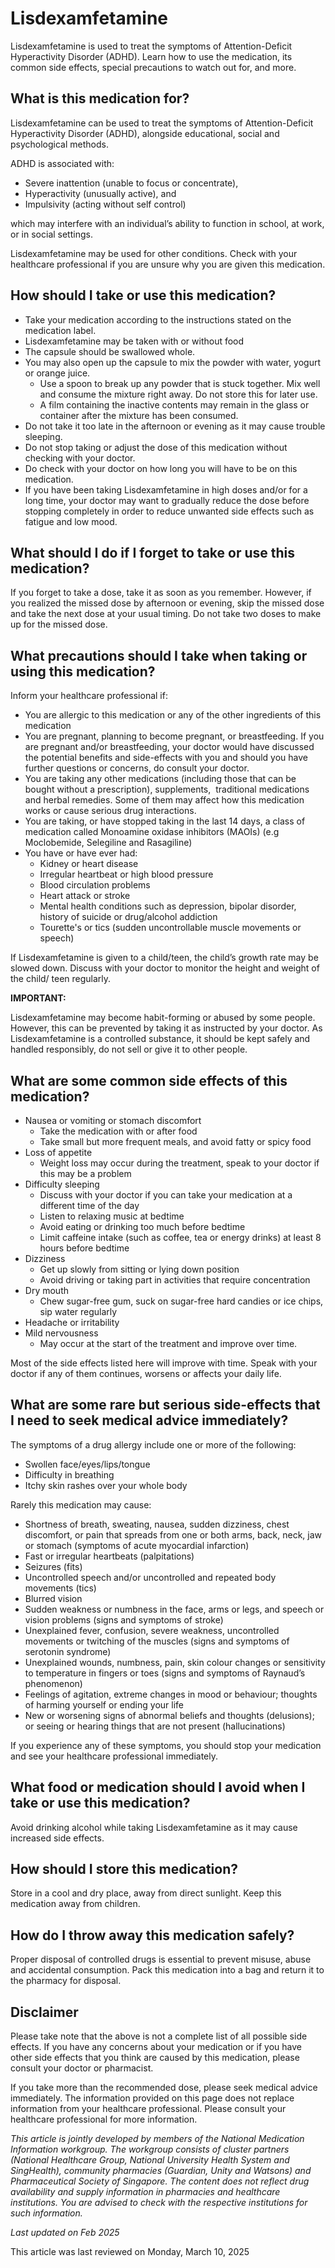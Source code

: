 # Lisdexamfetamine

Lisdexamfetamine is used to treat the symptoms of Attention-Deficit Hyperactivity Disorder (ADHD). Learn how to use the medication, its common side effects, special precautions to watch out for, and more.

What is this medication for?
----------------------------

Lisdexamfetamine can be used to treat the symptoms of Attention-Deficit Hyperactivity Disorder (ADHD), alongside educational, social and psychological methods.

ADHD is associated with:

* Severe inattention (unable to focus or concentrate),
* Hyperactivity (unusually active), and
* Impulsivity (acting without self control)

which may interfere with an individual’s ability to function in school, at work, or in social settings.

Lisdexamfetamine may be used for other conditions. Check with your healthcare professional if you are unsure why you are given this medication.

How should I take or use this medication?
-----------------------------------------

* Take your medication according to the instructions stated on the medication label.
* Lisdexamfetamine may be taken with or without food
* The capsule should be swallowed whole.
* You may also open up the capsule to mix the powder with water, yogurt or orange juice. 
  + Use a spoon to break up any powder that is stuck together. Mix well and consume the mixture right away. Do not store this for later use.
  + A film containing the inactive contents may remain in the glass or container after the mixture has been consumed.
* Do not take it too late in the afternoon or evening as it may cause trouble sleeping.
* Do not stop taking or adjust the dose of this medication without checking with your doctor.
* Do check with your doctor on how long you will have to be on this medication.
* If you have been taking Lisdexamfetamine in high doses and/or for a long time, your doctor may want to gradually reduce the dose before stopping completely in order to reduce unwanted side effects such as fatigue and low mood.

What should I do if I forget to take or use this medication?
------------------------------------------------------------

If you forget to take a dose, take it as soon as you remember. However, if you realized the missed dose by afternoon or evening, skip the missed dose and take the next dose at your usual timing. Do not take two doses to make up for the missed dose.

What precautions should I take when taking or using this medication?
--------------------------------------------------------------------

Inform your healthcare professional if: 

* You are allergic to this medication or any of the other ingredients of this medication
* You are pregnant, planning to become pregnant, or breastfeeding. If you are pregnant and/or breastfeeding, your doctor would have discussed the potential benefits and side-effects with you and should you have further questions or concerns, do consult your doctor.
* You are taking any other medications (including those that can be bought without a prescription), supplements,  traditional medications and herbal remedies. Some of them may affect how this medication works or cause serious drug interactions.
* You are taking, or have stopped taking in the last 14 days, a class of medication called Monoamine oxidase inhibitors (MAOIs) (e.g Moclobemide, Selegiline and Rasagiline)
* You have or have ever had: 
  + Kidney or heart disease
  + Irregular heartbeat or high blood pressure
  + Blood circulation problems
  + Heart attack or stroke
  + Mental health conditions such as depression, bipolar disorder, history of suicide or drug/alcohol addiction
  + Tourette's or tics (sudden uncontrollable muscle movements or speech)

If Lisdexamfetamine is given to a child/teen, the child’s growth rate may be slowed down. Discuss with your doctor to monitor the height and weight of the child/ teen regularly.

**IMPORTANT:**

Lisdexamfetamine may become habit-forming or abused by some people. However, this can be prevented by taking it as instructed by your doctor. As Lisdexamfetamine is a controlled substance, it should be kept safely and handled responsibly, do not sell or give it to other people.

What are some common side effects of this medication?
-----------------------------------------------------

* Nausea or vomiting or stomach discomfort
  + Take the medication with or after food
  + Take small but more frequent meals, and avoid fatty or spicy food
* Loss of appetite
  + Weight loss may occur during the treatment, speak to your doctor if this may be a problem
* Difficulty sleeping
  + Discuss with your doctor if you can take your medication at a different time of the day
  + Listen to relaxing music at bedtime
  + Avoid eating or drinking too much before bedtime
  + Limit caffeine intake (such as coffee, tea or energy drinks) at least 8 hours before bedtime
* Dizziness
  + Get up slowly from sitting or lying down position
  + Avoid driving or taking part in activities that require concentration
* Dry mouth
  + Chew sugar-free gum, suck on sugar-free hard candies or ice chips, sip water regularly
* Headache or irritability
* Mild nervousness 
  + May occur at the start of the treatment and improve over time.

Most of the side effects listed here will improve with time. Speak with your doctor if any of them continues, worsens or affects your daily life.

What are some rare but serious side-effects that I need to seek medical advice immediately?
-------------------------------------------------------------------------------------------

The symptoms of a drug allergy include one or more of the following:

* Swollen face/eyes/lips/tongue
* Difficulty in breathing
* Itchy skin rashes over your whole body

Rarely this medication may cause:

* Shortness of breath, sweating, nausea, sudden dizziness, chest discomfort, or pain that spreads from one or both arms, back, neck, jaw or stomach (symptoms of acute myocardial infarction)
* Fast or irregular heartbeats (palpitations)
* Seizures (fits)
* Uncontrolled speech and/or uncontrolled and repeated body movements (tics)
* Blurred vision
* Sudden weakness or numbness in the face, arms or legs, and speech or vision problems (signs and symptoms of stroke)
* Unexplained fever, confusion, severe weakness, uncontrolled movements or twitching of the muscles (signs and symptoms of serotonin syndrome)
* Unexplained wounds, numbness, pain, skin colour changes or sensitivity to temperature in fingers or toes (signs and symptoms of Raynaud’s phenomenon)
* Feelings of agitation, extreme changes in mood or behaviour; thoughts of harming yourself or ending your life
* New or worsening signs of abnormal beliefs and thoughts (delusions); or seeing or hearing things that are not present (hallucinations)

If you experience any of these symptoms, you should stop your medication and see your healthcare professional immediately.

What food or medication should I avoid when I take or use this medication?
--------------------------------------------------------------------------

Avoid drinking alcohol while taking Lisdexamfetamine as it may cause increased side effects.

How should I store this medication?
-----------------------------------

Store in a cool and dry place, away from direct sunlight. Keep this medication away from children.

How do I throw away this medication safely?
-------------------------------------------

Proper disposal of controlled drugs is essential to prevent misuse, abuse and accidental consumption. Pack this medication into a bag and return it to the pharmacy for disposal.

Disclaimer
----------

Please take note that the above is not a complete list of all possible side effects. If you have any concerns about your medication or if you have other side effects that you think are caused by this medication, please consult your doctor or pharmacist.

If you take more than the recommended dose, please seek medical advice immediately. The information provided on this page does not replace information from your healthcare professional. Please consult your healthcare professional for more information.

*This article is jointly developed by members of the National Medication Information workgroup. The workgroup consists of cluster partners (National Healthcare Group, National University Health System and SingHealth), community pharmacies (Guardian, Unity and Watsons) and Pharmaceutical Society of Singapore. The content does not reflect drug availability and supply information in pharmacies and healthcare institutions. You are advised to check with the respective institutions for such information.*

*Last updated on Feb 2025*

This article was last reviewed on
Monday, March 10, 2025